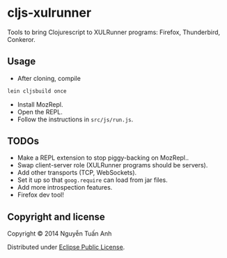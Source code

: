 # cljs-xulrunner

Tools to bring Clojurescript to XULRunner programs: Firefox, Thunderbird, Conkeror.

## Usage

- After cloning, compile
```sh
lein cljsbuild once
```
- Install MozRepl.
- Open the REPL.
- Follow the instructions in `src/js/run.js`.

## TODOs
- Make a REPL extension to stop piggy-backing on MozRepl..
- Swap client-server role (XULRunner programs should be servers).
- Add other transports (TCP, WebSockets).
- Set it up so that `goog.require` can load from jar files.
- Add more introspection features.
- Firefox dev tool!

## Copyright and license

Copyright © 2014 Nguyễn Tuấn Anh

Distributed under [Eclipse Public License](http://opensource.org/licenses/EPL-1.0).

